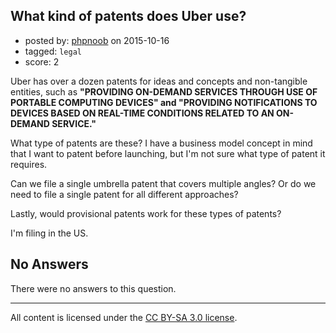 ## What kind of patents does Uber use?

- posted by: [phpnoob](https://stackexchange.com/users/6386035/phpnoob) on 2015-10-16
- tagged: `legal`
- score: 2

Uber has over a dozen patents for ideas and concepts and non-tangible entities, such as **"PROVIDING ON-DEMAND SERVICES THROUGH USE OF PORTABLE COMPUTING DEVICES" and "PROVIDING NOTIFICATIONS TO DEVICES BASED ON REAL-TIME CONDITIONS RELATED TO AN ON-DEMAND SERVICE."**

What type of patents are these? I have a business model concept in mind that I want to patent before launching, but I'm not sure what type of patent it requires.

Can we file a single umbrella patent that covers multiple angles? Or do we need to file a single patent for all different approaches?

Lastly, would provisional patents work for these types of patents?

I'm filing in the US.

## No Answers

There were no answers to this question.


---

All content is licensed under the [CC BY-SA 3.0 license](https://creativecommons.org/licenses/by-sa/3.0/).

